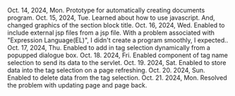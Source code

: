 Oct. 14, 2024, Mon. Prototype for automatically creating documents program.
Oct. 15, 2024, Tue. Learned about how to use javascript.
                  And, changed graphics of the section block title.
Oct. 16, 2024, Wed. Enabled to include external jsp files from a jsp file.
                  With a problem associated with "Expression Language(EL)",
                  I didn't create a program smoothly, I expected..
Oct. 17, 2024, Thu. Enabled to add in tag selection dynamically from
                  a popupped dialogue box.
Oct. 18. 2024, Fri. Enabled component of tag name selection to send its data to the servlet.
Oct. 19. 2024, Sat. Enabled to store data into the tag selection on a page refreshing.
Oct. 20. 2024, Sun. Enabled to delete data from the tag selection.
Oct. 21. 2024, Mon. Resolved the problem with updating page and page back.
